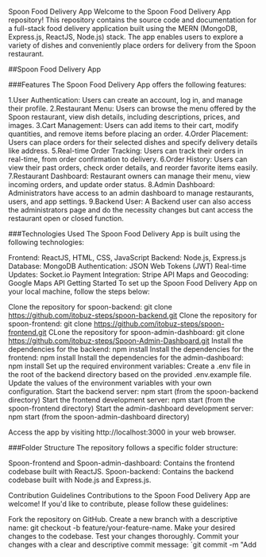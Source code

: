 Spoon Food Delivery App
Welcome to the Spoon Food Delivery App repository! This repository contains the source code and documentation for a full-stack food delivery application built using the MERN (MongoDB, Express.js, ReactJS, Node.js) stack. The app enables users to explore a variety of dishes and conveniently place orders for delivery from the Spoon restaurant.

##Spoon Food Delivery App

###Features
The Spoon Food Delivery App offers the following features:

1.User Authentication: Users can create an account, log in, and manage their profile.
2.Restaurant Menu: Users can browse the menu offered by the Spoon restaurant, view dish details, including descriptions, prices, and images.
3.Cart Management: Users can add items to their cart, modify quantities, and remove items before placing an order.
4.Order Placement: Users can place orders for their selected dishes and specify delivery details like address.
5.Real-time Order Tracking: Users can track their orders in real-time, from order confirmation to delivery.
6.Order History: Users can view their past orders, check order details, and reorder favorite items easily.
7.Restaurant Dashboard: Restaurant owners can manage their menu, view incoming orders, and update order status.
8.Admin Dashboard: Administrators have access to an admin dashboard to manage restaurants, users, and app settings.
9.Backend User: A Backend user can also access the administrators page and do the necessity changes but cant access the restaurant open or closed function.

###Technologies Used
The Spoon Food Delivery App is built using the following technologies:

Frontend: ReactJS, HTML, CSS, JavaScript
Backend: Node.js, Express.js
Database: MongoDB
Authentication: JSON Web Tokens (JWT)
Real-time Updates: Socket.io
Payment Integration: Stripe API
Maps and Geocoding: Google Maps API
Getting Started
To set up the Spoon Food Delivery App on your local machine, follow the steps below:

Clone the repository for spoon-backend: git clone https://github.com/itobuz-steps/spoon-backend.git
Clone the repository for spoon-frontend: git clone https://github.com/itobuz-steps/spoon-frontend.git
CLone the repository for spoon-admin-dashboard: git clone https://github.com/itobuz-steps/Spoon-Admin-Dashboard.git
Install the dependencies for the backend: npm install
Install the dependencies for the frontend: npm install
Install the dependencies for the admin-dashboard: npm install
Set up the required environment variables:
Create a .env file in the root of the backend directory based on the provided .env.example file.
Update the values of the environment variables with your own configuration.
Start the backend server: npm start (from the spoon-backend directory)
Start the frontend development server: npm start (from the spoon-frontend directory)
Start the admin-dashboard development server: npm start (from the spoon-admin-dashboard directory)

Access the app by visiting http://localhost:3000 in your web browser.

###Folder Structure
The repository follows a specific folder structure:

Spoon-frontend and Spoon-admin-dashboard: Contains the frontend codebase built with ReactJS.
Spoon-backend: Contains the backend codebase built with Node.js and Express.js.

Contribution Guidelines
Contributions to the Spoon Food Delivery App are welcome! If you'd like to contribute, please follow these guidelines:

Fork the repository on GitHub.
Create a new branch with a descriptive name: git checkout -b feature/your-feature-name.
Make your desired changes to the codebase.
Test your changes thoroughly.
Commit your changes with a clear and descriptive commit message: `git commit -m "Add
